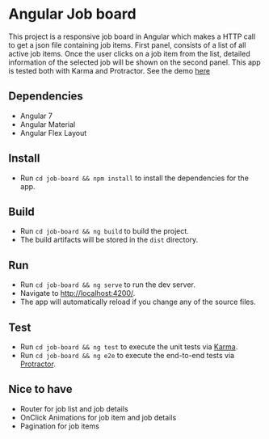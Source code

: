 # Angular Job board
This project is a responsive job board in Angular which makes a HTTP call to get a json file containing job items. First panel, consists of a list of all active job items.
Once the user clicks on a job item from the list, detailed information of the selected job will be shown on the second panel.
This app is tested both with Karma and Protractor. See the demo <a target="_blank" href="http://who.mohammad.is/github/ng-job-board">here</a>

## Dependencies
* Angular 7
* Angular Material
* Angular Flex Layout

## Install

* Run `cd job-board && npm install` to install the dependencies for the app.

## Build

* Run `cd job-board && ng build` to build the project.
* The build artifacts will be stored in the `dist` directory.

## Run

* Run `cd job-board && ng serve` to run the dev server.
* Navigate to <a target="_blank" href="http://localhost:4200/">http://localhost:4200/</a>. 
* The app will automatically reload if you change any of the source files.

## Test

* Run `cd job-board && ng test` to execute the unit tests via [Karma](https://karma-runner.github.io).
* Run `cd job-board && ng e2e` to execute the end-to-end tests via [Protractor](http://www.protractortest.org/).

## Nice to have

* Router for job list and job details
* OnClick Animations for job item and job details  
* Pagination for job items

